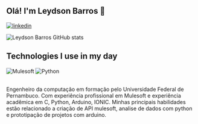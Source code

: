 ## Olá! I'm Leydson Barros 🫡
[![linkedin](https://img.shields.io/badge/LinkedIn-0077B5?style=for-the-badge&logo=linkedin&logoColor=white)](https://www.linkedin.com/in/leydson-barros-61816233/)

![Leydson Barros GitHub stats](https://github-readme-stats.vercel.app/api?username=leydsonbarros&show_icons=true&theme=dracula&count_private=true)

## Technologies I use in my day

<div style="display: inline_block">
   <img align="center" alt="Mulesoft" src="https://img.shields.io/badge/Mulesoft-3776AB?style=for-the-badge&logo=Mulesoft&logoColor=white" />
  <img align="center" alt="Python" src="https://img.shields.io/badge/Python-3776AB?style=for-the-badge&logo=python&logoColor=white" />
</div><br/>

Engenheiro da computação em formação pelo Universidade Federal de Pernambuco. Com experiência profissional em Mulesoft e experiência acadêmica em C, Python, Arduino, IONIC. 
Minhas principais habilidades estão relacionado a criação de API mulesoft, analise de dados com python e prototipação de projetos com arduino.
